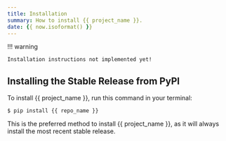 ```yaml
---
title: Installation 
summary: How to install {{ project_name }}. 
date: {{ now.isoformat() }}
---
```


!!! warning

    Installation instructions not implemented yet!


## Installing the Stable Release from PyPI

To install {{ project_name }}, run this command in your terminal:

``` console
$ pip install {{ repo_name }}
```

This is the preferred method to install {{ project_name }}, as it will always install the most recent stable release.
